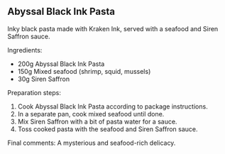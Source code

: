 ## Abyssal Black Ink Pasta


Inky black pasta made with Kraken Ink, served with a seafood and Siren Saffron sauce.

Ingredients:

* 200g Abyssal Black Ink Pasta
* 150g Mixed seafood (shrimp, squid, mussels)
* 30g Siren Saffron

Preparation steps:

1. Cook Abyssal Black Ink Pasta according to package instructions.
2. In a separate pan, cook mixed seafood until done.
3. Mix Siren Saffron with a bit of pasta water for a sauce.
4. Toss cooked pasta with the seafood and Siren Saffron sauce.

Final comments: A mysterious and seafood-rich delicacy.

